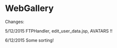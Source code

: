# WebGallery

Changes:

5/12/2015 FTPHandler, edit_user_data.jsp, AVATARS !!

6/12/2015 Some sorting!